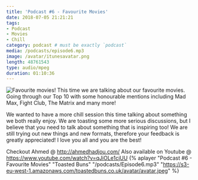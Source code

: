 ```yaml
---
title: 'Podcast #6 - Favourite Movies'
date: 2018-07-05 21:21:21
tags:
- Podcast
- Movies
- Chill
category: podcast # must be exactly `podcast`
media: /podcasts/episode6.mp3
image: /avatar/itunesavatar.png
length: 48761543
type: audio/mpeg
duration: 01:10:36
---
```

![Favourite movies!](/images/movies.jpg)
This time we are talking about our favourite movies. Going through our 
Top 10 with some honourable mentions including Mad Max, Fight Club, The 
Matrix and many more!
<!--more-->
We wanted to have a more chill session this time talking about something 
we both really enjoy. We are toasting some more serious discussions, but 
I believe that you need to talk about something that is inspiring too!
We are still trying out new things and new formats, therefore your 
feedback is greatly appreciated!
I love you all and you are the best!

Checkout Ahmed @ http://ahmedhadjou.com/
Also available on Youtube @ https://www.youtube.com/watch?v=qJiOLe1cjUU
{% aplayer "Podcast #6 - Favourite Movies" "Toasted Buns" 
"/podcasts/Episode6.mp3" 
"https://s3-eu-west-1.amazonaws.com/toastedbuns.co.uk/avatar/avatar.jpeg" 
%}

